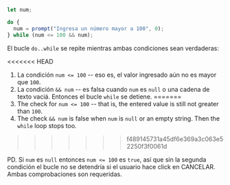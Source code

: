 
```js run demo
let num;

do {
  num = prompt("Ingresa un número mayor a 100", 0);
} while (num <= 100 && num);
```

El bucle `do..while` se repite mientras ambas condiciones sean verdaderas:

<<<<<<< HEAD
1. La condición `num <= 100` -- eso es, el valor ingresado aún no es mayor que `100`.
2. La condición `&& num` -- es falsa cuando `num` es `null` o una cadena de texto vaciá. Entonces el bucle `while` se detiene.
=======
1. The check for `num <= 100` -- that is, the entered value is still not greater than `100`.
2. The check `&& num` is false when `num` is `null` or an empty string. Then the `while` loop stops too.
>>>>>>> f489145731a45df6e369a3c063e52250f3f0061d

PD. Si `num` es `null` entonces `num <= 100` es `true`, así que sin la segunda condición el bucle no se detendría si el usuario hace click en CANCELAR. Ambas comprobaciones son requeridas.
